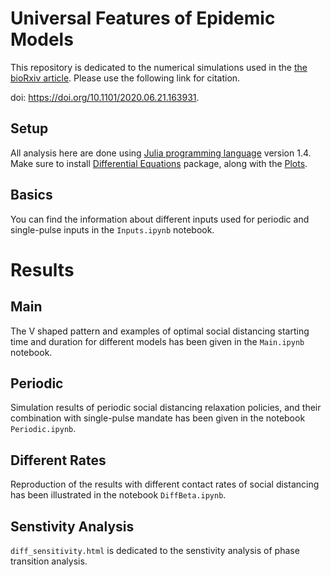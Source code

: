# Universal Features of Epidemic Models

This repository is dedicated to the numerical simulations used in the [the bioRxiv article](https://www.biorxiv.org/content/10.1101/2020.06.21.163931v1.full.pdf+html). Please use the following link for citation.

doi: https://doi.org/10.1101/2020.06.21.163931.

## Setup

All analysis here are done using [Julia programming language](https://julialang.org) version 1.4. Make sure to install [Differential Equations](https://docs.sciml.ai/stable/) package, along with the [Plots](http://docs.juliaplots.org/latest/).

## Basics

You can find the information about different inputs used for periodic and single-pulse inputs in the `Inputs.ipynb` notebook.

# Results

## Main

The V shaped pattern and examples of optimal social distancing starting time and duration for different models has been given in the `Main.ipynb` notebook.

## Periodic

Simulation results of periodic social distancing relaxation policies, and their combination with single-pulse mandate has been given in the notebook `Periodic.ipynb`.

## Different Rates

Reproduction of the results with different contact rates of social distancing has been illustrated in the notebook `DiffBeta.ipynb`.

## Senstivity Analysis
`diff_sensitivity.html` is dedicated to the senstivity analysis of phase transition analysis.
